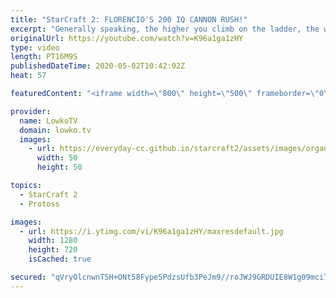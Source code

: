 ```yaml
---
title: "StarCraft 2: FLORENCIO'S 200 IQ CANNON RUSH!"
excerpt: "Generally speaking, the higher you climb on the ladder, the worse the 'classic' Cannon Rush becomes in StarCraft 2. Since players get better at responding quickly and making the correct moves, it becomes more difficult to win with Protoss cheese. In this video Florencio introduce a new 'flavour' of Cannon"
originalUrl: https://youtube.com/watch?v=K96a1ga1zHY
type: video
length: PT16M9S
publishedDateTime: 2020-05-02T10:42:02Z
heat: 57

featuredContent: "<iframe width=\"800\" height=\"500\" frameborder=\"0\" src=\"https://www.youtube.com/embed/K96a1ga1zHY\" allow=\"accelerometer; autoplay; encrypted-media; gyroscope; picture-in-picture\" allowfullscreen></iframe>"

provider:
  name: LowkoTV
  domain: lowko.tv
  images:
    - url: https://everyday-cc.github.io/starcraft2/assets/images/organizations/lowko.tv-50x50.jpg
      width: 50
      height: 50

topics:
  - StarCraft 2
  - Protoss

images:
  - url: https://i.ytimg.com/vi/K96a1ga1zHY/maxresdefault.jpg
    width: 1280
    height: 720
    isCached: true

secured: "qVryOlcnwnT5H+ONt58Fype5PdzsUfb3PeJm9//roJWJ9GRDUIE8W1g09mci7kqty1yHbbQu94WcX9SZOGiV1ua9taIDiBFuyLEwPacgDR8Ex/TPioyAjtMHCmzDyW7inw7rULP5L4iOpYuzslqc2NVReCjHnAv66NvD1+ILf1NmU0V5Gw+OruhdZVPikEhHql5q6GC6QS0IsKx+FU51AxhAoOGi4BG+QaG0KNvMP/52ngPECf25AJOcZgVpMiQzG1FeEs8fdQTME/oA22aWjQzY3Uy+bOE4WSW/Mc0Q97ZI+9wGf45c4hB7CyJQ5ZqMwqcgk/L9+qPVxX5adXEi+DkfS1yRkzjKsyZleWPNVAy5VRWwtiEYgzn0HULAwXEnlYwuWovNYREOGHZJ5YhVo4HxTcMAOS/LgLqkKu5ULw5ORuY6IwD4XbieltN9gwVh;RlHfoOkZaTlL6bfNoPgwiw=="
---
```


